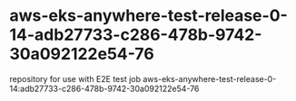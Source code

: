 # aws-eks-anywhere-test-release-0-14-adb27733-c286-478b-9742-30a092122e54-76
repository for use with E2E test job aws-eks-anywhere-test-release-0-14:adb27733-c286-478b-9742-30a092122e54-76
